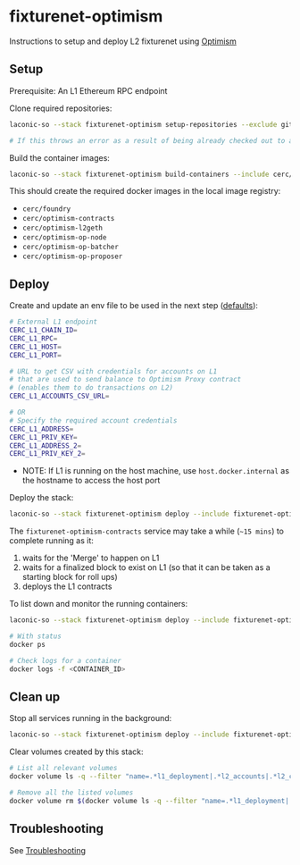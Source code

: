 # fixturenet-optimism

Instructions to setup and deploy L2 fixturenet using [Optimism](https://stack.optimism.io)

## Setup

Prerequisite: An L1 Ethereum RPC endpoint

Clone required repositories:

```bash
laconic-so --stack fixturenet-optimism setup-repositories --exclude github.com/cerc-io/go-ethereum

# If this throws an error as a result of being already checked out to a branch/tag in a repo, remove the repositories mentioned below and re-run the command
```

Build the container images:

```bash
laconic-so --stack fixturenet-optimism build-containers --include cerc/foundry,cerc/optimism-contracts,cerc/optimism-op-node,cerc/optimism-l2geth,cerc/optimism-op-batcher,cerc/optimism-op-proposer
```

This should create the required docker images in the local image registry:
* `cerc/foundry`
* `cerc/optimism-contracts`
* `cerc/optimism-l2geth`
* `cerc/optimism-op-node`
* `cerc/optimism-op-batcher`
* `cerc/optimism-op-proposer`

## Deploy

Create and update an env file to be used in the next step ([defaults](../../config/fixturenet-optimism/l1-params.env)):

  ```bash
  # External L1 endpoint
  CERC_L1_CHAIN_ID=
  CERC_L1_RPC=
  CERC_L1_HOST=
  CERC_L1_PORT=

  # URL to get CSV with credentials for accounts on L1
  # that are used to send balance to Optimism Proxy contract
  # (enables them to do transactions on L2)
  CERC_L1_ACCOUNTS_CSV_URL=

  # OR
  # Specify the required account credentials
  CERC_L1_ADDRESS=
  CERC_L1_PRIV_KEY=
  CERC_L1_ADDRESS_2=
  CERC_L1_PRIV_KEY_2=
  ```

* NOTE: If L1 is running on the host machine, use `host.docker.internal` as the hostname to access the host port

Deploy the stack:

```bash
laconic-so --stack fixturenet-optimism deploy --include fixturenet-optimism --env-file <PATH_TO_ENV_FILE> up
```

The `fixturenet-optimism-contracts` service may take a while (`~15 mins`) to complete running as it:
1. waits for the 'Merge' to happen on L1
2. waits for a finalized block to exist on L1 (so that it can be taken as a starting block for roll ups)
3. deploys the L1 contracts

To list down and monitor the running containers:

```bash
laconic-so --stack fixturenet-optimism deploy --include fixturenet-optimism ps

# With status
docker ps

# Check logs for a container
docker logs -f <CONTAINER_ID>
```

## Clean up

Stop all services running in the background:

```bash
laconic-so --stack fixturenet-optimism deploy --include fixturenet-optimism down 30
```

Clear volumes created by this stack:

```bash
# List all relevant volumes
docker volume ls -q --filter "name=.*l1_deployment|.*l2_accounts|.*l2_config|.*l2_geth_data"

# Remove all the listed volumes
docker volume rm $(docker volume ls -q --filter "name=.*l1_deployment|.*l2_accounts|.*l2_config|.*l2_geth_data")
```

## Troubleshooting

See [Troubleshooting](./README.md#troubleshooting)
